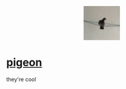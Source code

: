 <p align="center">
  <img src="/public/1.jpg" height="90px" width="auto">
  <H1>
    <a href="https://pigeon-cul.vercel.app/">
      pigeon
    </a>
  </H1>
</p>
they're cool
